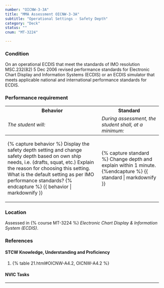 ```yaml
---
number: "OICNW-3-3A"
title: "MMA Assessment OICNW-3-3A"
subtitle: "Operational Settings - Safety Depth"
category: "Deck"
status: ""
cnum: "MT-3224"

---
```

### Condition

On an operational ECDIS that meet the standards of IMO resolution MSC.232(82) 5 Dec 2006 revised performance standards for Electronic Chart Display and Information Systems (ECDIS) or an ECDIS simulator that meets applicable national and international performance standards for ECDIS.

### Performance requirement 

<table width='100%' class='Guidelines'>
 <thead>
 <tr>
     <th class='thirty'>Behavior</th>
     <th class='seventy'>Standard</th>
 </tr>
 <tr>
     <td><em>The student will:</em></td>
     <td><em>During assessment, the student shall, at a minimum:</em></td>
 </tr>
 </thead>
 <tbody>
 

<tr><td>

{% capture behavior %}
Display the safety depth setting and change safety depth based on own ship needs, i.e. (drafts, squat, etc.) Explain the reason for choosing this setting. What is the default setting as per IMO performance standards?
{% endcapture %}
{{ behavior | markdownify }}

</td><td>

{% capture standard %}
Change depth and explain within 1 minute.
{%endcapture %}
{{ standard | markdownify }}

</td></tr>



 </tbody>
 </table>

### Location

Assessed in  {% course  MT-3224 %}  *Electronic Chart Display & Information System (ECDIS)*.

### References

#### STCW Knowledge, Understanding and Proficiency

1. {% table 21.html#OICNW-A4.2, OICNW-A4.2 %}


#### NVIC Tasks



***

